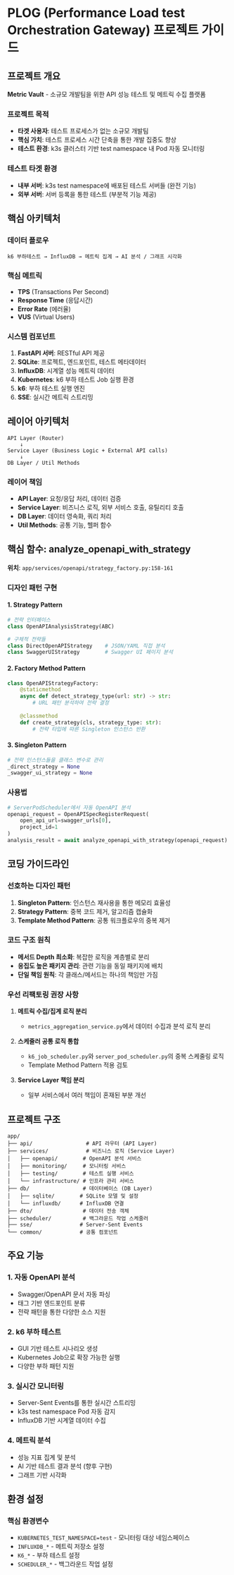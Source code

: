 # PLOG (Performance Load test Orchestration Gateway) 프로젝트 가이드

## 프로젝트 개요

**Metric Vault** - 소규모 개발팀을 위한 API 성능 테스트 및 메트릭 수집 플랫폼

### 프로젝트 목적
- **타겟 사용자**: 테스트 프로세스가 없는 소규모 개발팀
- **핵심 가치**: 테스트 프로세스 시간 단축을 통한 개발 집중도 향상
- **테스트 환경**: k3s 클러스터 기반 test namespace 내 Pod 자동 모니터링

### 테스트 타겟 환경
- **내부 서버**: k3s test namespace에 배포된 테스트 서버들 (완전 기능)
- **외부 서버**: 서버 등록을 통한 테스트 (부분적 기능 제공)

## 핵심 아키텍처

### 데이터 플로우
```
k6 부하테스트 → InfluxDB → 메트릭 집계 → AI 분석 / 그래프 시각화
```

### 핵심 메트릭
- **TPS** (Transactions Per Second)
- **Response Time** (응답시간)
- **Error Rate** (에러율) 
- **VUS** (Virtual Users)

### 시스템 컴포넌트
1. **FastAPI 서버**: RESTful API 제공
2. **SQLite**: 프로젝트, 엔드포인트, 테스트 메타데이터
3. **InfluxDB**: 시계열 성능 메트릭 데이터
4. **Kubernetes**: k6 부하 테스트 Job 실행 환경
5. **k6**: 부하 테스트 실행 엔진
6. **SSE**: 실시간 메트릭 스트리밍

## 레이어 아키텍처

```
API Layer (Router)
    ↓
Service Layer (Business Logic + External API calls)
    ↓
DB Layer / Util Methods
```

### 레이어 책임
- **API Layer**: 요청/응답 처리, 데이터 검증
- **Service Layer**: 비즈니스 로직, 외부 서비스 호출, 유틸리티 호출
- **DB Layer**: 데이터 영속화, 쿼리 처리
- **Util Methods**: 공통 기능, 헬퍼 함수

## 핵심 함수: analyze_openapi_with_strategy

**위치**: `app/services/openapi/strategy_factory.py:158-161`

### 디자인 패턴 구현

#### 1. Strategy Pattern
```python
# 전략 인터페이스
class OpenAPIAnalysisStrategy(ABC)

# 구체적 전략들
class DirectOpenAPIStrategy    # JSON/YAML 직접 분석
class SwaggerUIStrategy        # Swagger UI 페이지 분석
```

#### 2. Factory Method Pattern
```python
class OpenAPIStrategyFactory:
    @staticmethod
    async def detect_strategy_type(url: str) -> str:
        # URL 패턴 분석하여 전략 결정
    
    @classmethod
    def create_strategy(cls, strategy_type: str):
        # 전략 타입에 따른 Singleton 인스턴스 반환
```

#### 3. Singleton Pattern
```python
# 전략 인스턴스들을 클래스 변수로 관리
_direct_strategy = None
_swagger_ui_strategy = None
```

### 사용법
```python
# ServerPodScheduler에서 자동 OpenAPI 분석
openapi_request = OpenAPISpecRegisterRequest(
    open_api_url=swagger_urls[0],
    project_id=1
)
analysis_result = await analyze_openapi_with_strategy(openapi_request)
```

## 코딩 가이드라인

### 선호하는 디자인 패턴
1. **Singleton Pattern**: 인스턴스 재사용을 통한 메모리 효율성
2. **Strategy Pattern**: 중복 코드 제거, 알고리즘 캡슐화
3. **Template Method Pattern**: 공통 워크플로우의 중복 제거

### 코드 구조 원칙
- **메서드 Depth 최소화**: 복잡한 로직을 계층별로 분리
- **응집도 높은 패키지 관리**: 관련 기능을 동일 패키지에 배치
- **단일 책임 원칙**: 각 클래스/메서드는 하나의 책임만 가짐

### 우선 리팩토링 권장 사항
1. **메트릭 수집/집계 로직 분리**
   - `metrics_aggregation_service.py`에서 데이터 수집과 분석 로직 분리
   
2. **스케줄러 공통 로직 통합**
   - `k6_job_scheduler.py`와 `server_pod_scheduler.py`의 중복 스케줄링 로직
   - Template Method Pattern 적용 검토
   
3. **Service Layer 책임 분리**
   - 일부 서비스에서 여러 책임이 혼재된 부분 개선

## 프로젝트 구조

```
app/
├── api/                 # API 라우터 (API Layer)
├── services/            # 비즈니스 로직 (Service Layer)
│   ├── openapi/        # OpenAPI 분석 서비스
│   ├── monitoring/     # 모니터링 서비스
│   ├── testing/        # 테스트 실행 서비스
│   └── infrastructure/ # 인프라 관리 서비스
├── db/                 # 데이터베이스 (DB Layer)
│   ├── sqlite/        # SQLite 모델 및 설정
│   └── influxdb/      # InfluxDB 연결
├── dto/                # 데이터 전송 객체
├── scheduler/          # 백그라운드 작업 스케줄러
├── sse/               # Server-Sent Events
└── common/            # 공통 컴포넌트
```

## 주요 기능

### 1. 자동 OpenAPI 분석
- Swagger/OpenAPI 문서 자동 파싱
- 태그 기반 엔드포인트 분류
- 전략 패턴을 통한 다양한 소스 지원

### 2. k6 부하 테스트
- GUI 기반 테스트 시나리오 생성
- Kubernetes Job으로 확장 가능한 실행
- 다양한 부하 패턴 지원

### 3. 실시간 모니터링
- Server-Sent Events를 통한 실시간 스트리밍
- k3s test namespace Pod 자동 감지
- InfluxDB 기반 시계열 데이터 수집

### 4. 메트릭 분석
- 성능 지표 집계 및 분석
- AI 기반 테스트 결과 분석 (향후 구현)
- 그래프 기반 시각화

## 환경 설정

### 핵심 환경변수
- `KUBERNETES_TEST_NAMESPACE=test` - 모니터링 대상 네임스페이스
- `INFLUXDB_*` - 메트릭 저장소 설정
- `K6_*` - 부하 테스트 설정
- `SCHEDULER_*` - 백그라운드 작업 설정